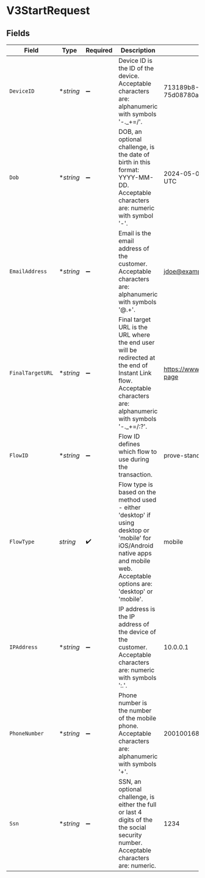 # V3StartRequest


## Fields

| Field                                                                                                                                                                            | Type                                                                                                                                                                             | Required                                                                                                                                                                         | Description                                                                                                                                                                      | Example                                                                                                                                                                          |
| -------------------------------------------------------------------------------------------------------------------------------------------------------------------------------- | -------------------------------------------------------------------------------------------------------------------------------------------------------------------------------- | -------------------------------------------------------------------------------------------------------------------------------------------------------------------------------- | -------------------------------------------------------------------------------------------------------------------------------------------------------------------------------- | -------------------------------------------------------------------------------------------------------------------------------------------------------------------------------- |
| `DeviceID`                                                                                                                                                                       | **string*                                                                                                                                                                        | :heavy_minus_sign:                                                                                                                                                               | Device ID is the ID of the device. Acceptable characters are: alphanumeric with symbols '-._+=/'.                                                                                | 713189b8-5555-4b08-83ba-75d08780aebd                                                                                                                                             |
| `Dob`                                                                                                                                                                            | **string*                                                                                                                                                                        | :heavy_minus_sign:                                                                                                                                                               | DOB, an optional challenge, is the date of birth in this format: YYYY-MM-DD. Acceptable characters are: numeric with symbol '-'.                                                 | 2024-05-02 00:00:00 +0000 UTC                                                                                                                                                    |
| `EmailAddress`                                                                                                                                                                   | **string*                                                                                                                                                                        | :heavy_minus_sign:                                                                                                                                                               | Email is the email address of the customer. Acceptable characters are: alphanumeric with symbols '@.+'.                                                                          | jdoe@example.com                                                                                                                                                                 |
| `FinalTargetURL`                                                                                                                                                                 | **string*                                                                                                                                                                        | :heavy_minus_sign:                                                                                                                                                               | Final target URL is the URL where the end user will be redirected at the end of Instant Link flow. Acceptable characters are: alphanumeric with symbols '-._+=/:?'.              | https://www.example.com/landing-page                                                                                                                                             |
| `FlowID`                                                                                                                                                                         | **string*                                                                                                                                                                        | :heavy_minus_sign:                                                                                                                                                               | Flow ID defines which flow to use during the transaction.                                                                                                                        | prove-standard-prefill-i1                                                                                                                                                        |
| `FlowType`                                                                                                                                                                       | *string*                                                                                                                                                                         | :heavy_check_mark:                                                                                                                                                               | Flow type is based on the method used - either 'desktop' if using desktop or 'mobile' for iOS/Android native apps and mobile web. Acceptable options are: 'desktop' or 'mobile'. | mobile                                                                                                                                                                           |
| `IPAddress`                                                                                                                                                                      | **string*                                                                                                                                                                        | :heavy_minus_sign:                                                                                                                                                               | IP address is the IP address of the device of the customer. Acceptable characters are: numeric with symbols ':.'.                                                                | 10.0.0.1                                                                                                                                                                         |
| `PhoneNumber`                                                                                                                                                                    | **string*                                                                                                                                                                        | :heavy_minus_sign:                                                                                                                                                               | Phone number is the number of the mobile phone. Acceptable characters are: alphanumeric with symbols '+'.                                                                        | 2001001686                                                                                                                                                                       |
| `Ssn`                                                                                                                                                                            | **string*                                                                                                                                                                        | :heavy_minus_sign:                                                                                                                                                               | SSN, an optional challenge, is either the full or last 4 digits of the the social security number. Acceptable characters are: numeric.                                           | 1234                                                                                                                                                                             |